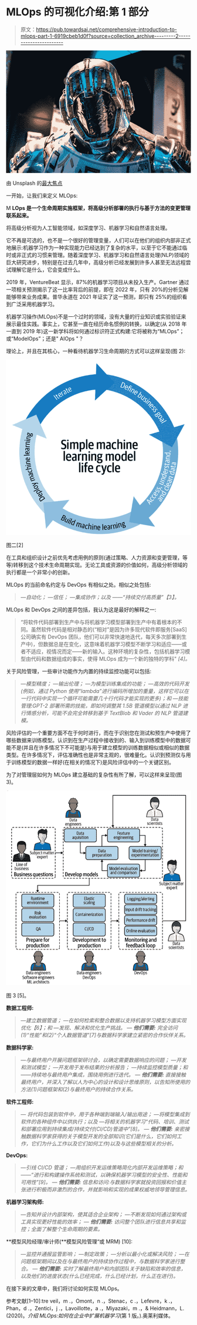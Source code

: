 # MLOps 的可视化介绍:第 1 部分

> 原文：<https://pub.towardsai.net/comprehensive-introduction-to-mlops-part-1-6919cbeb1d0f?source=collection_archive---------2----------------------->

![](img/ae78b818dc00f9f49f76ef6895ac45de.png)

由 Unsplash 的[最大焦点](https://unsplash.com/@maximalfocus)

一开始，让我们来定义 MLOps:

M **LOps 是一个生命周期实施框架，将高级分析部署的执行与基于方法的变更管理联系起来。**

将高级分析视为人工智能领域，如深度学习、机器学习和自然语言处理。

它不再是可选的，也不是一个很好的管理变量，人们可以在他们的组织内部非正式地展示:机器学习作为一种实现能力已经达到了复杂的水平，以至于它不能通过临时或非正式的习惯来管理。随着深度学习、机器学习和自然语言处理(NLP)领域的巨大研究进步，特别是在过去几年中，高级分析已经发展到许多人甚至无法远程尝试理解它是什么，它会变成什么。

2019 年，VentureBeat 显示，87%的机器学习项目从未投入生产。Gartner 通过一项相关预测揭示了这一比率背后的前提，即在 2022 年，只有 20%的分析见解能够带来业务成果。普华永道在 2021 年证实了这一预测，即只有 25%的组织看到广泛采用机器学习。

机器学习操作(MLOps)不是一个过时的领域，没有大量的行业知识或实验验证来展示最佳实践。事实上，它甚至一直在经历命名惯例的转换，以确定(从 2018 年一直到 2019 年)这一新学科将如何通过标识符正式构建:它将被称为“MLOps”；或“ModelOps”；还是" AIOps "？

理论上，并且在其核心，一种看待机器学习生命周期的方式可以这样呈现(图 2):

![](img/5c8ea16d2dfb08682db5ba9c6e554d19.png)

图二[2]

在工具和组织设计之前优先考虑用例的原则(通过策略、人力资源和变更管理，等等)转移到这个技术生命周期实现。无论工具或资源的价值如何，高级分析领域的执行都是一个非常小的创新。

MLOps 的当前命名约定与 DevOps 有相似之处。相似之处包括:

> *—自动化；
> —信任；
> —集成协作；以及
> ——“持续交付高质量”【3】。*

MLOps 和 DevOps 之间的差异包括，我认为这是最好的解释之一:

> “将软件代码部署到生产中与将机器学习模型部署到生产中有着根本的不同。虽然软件代码是相对静态的(“相对”是因为许多现代软件即服务[SaaS]公司确实有 DevOps 团队，他们可以非常快速地迭代，每天多次部署到生产中)，但数据总是在变化，这意味着机器学习模型不断学习和适应——或者不适应，视情况而定——新的输入。这种环境的复杂性，包括机器学习模型由代码和数据组成的事实，使得 MLOps 成为一个新的独特的学科" *[4]。*

关于风险管理，一些审计功能作为内置的持续监控功能可以包括:

> *—模型精度；
> —输出伦理；
> —为模型训练集成的功能；
> —高效的代码开发(例如，通过 Python 使用“lambda”进行编码所增加的重量，这样它可以在一行代码中实现一个循环可能需要几十行代码才能实现的更多)；和
> —技能管理:GPT-2 部署所需的技能，即如何调整其 1.5B 管道模型以通过 NLP 进行情感分析，可能不会完全转移到基于 TextBlob 和 Vader 的 NLP 管道建模。*

风险评估的一个重要方面不在于何时进行，而在于识别您在测试和预生产中使用了哪些数据来训练模型。认识到在生产过程中接收到的、输入到训练模型中的数据可能不是(并且在许多情况下不可能是)与用于建立模型的训练数据相似或相似的数据类型。在许多情况下，评估准确性也是非常主观的，很难量化。认识到预测仅与用于训练模型的数据一样好(在相关的情况下)是风险评估中的一个关键区别。

为了对管理层如何为 MLOps 建立基础的复杂性有所了解，可以这样来呈现(图 3)。

![](img/bad0c9c83b8f2e3df93d98faf404f270.png)

图 3 [5]。

**数据工程师:**

> *—建立数据管道；
> —在如何检索和整合数据以支持机器学习模型方面实现优化【6】；和
> —发现、解决和优化生产挑战。
> —* ***他们需要:*** *完全访问(1)“性能”和(2)“个人数据管道”[7]与数据科学家建立紧密的合作伙伴关系。*

**数据科学家:**

> *—与最终用户开展问题框架研讨会，以确定需要数据响应的问题；
> —开发和测试模型；
> —开发用于发布结果的分析报告；
> —持续监控模型质量；和
> ——持续地与最终用户集成，围绕用例进行迭代。
> —* ***他们需要:*** *直接接触最终用户，并深入了解以人为中心的设计和设计思维原则，以告知所使用的方法(1)问题框架和(2)与最终用户的持续合作关系。*

**软件工程师:**

> — *将代码包装到软件中，用于各种端到端输入/输出用途；
> —将模型集成到软件的各种组件中以供执行；以及
> —将相关的机器学习“代码、培训、测试和部署应用到持续集成/持续交付(CI/CD)管道中”[8]。
> —* ***他们需要:*** *亲密接触数据科学家获得的关于模型开发的全部知识(它们是什么，它们如何工作，它们为什么工作以及它们如何工作)以及与这些模型相关的分析。*

**DevOps:**

> *—引线 CI/CD 管道；
> —用组织开发运维策略简化内部开发运维策略；和
> ——“进行和构建操作系统和测试，以确保机器学习模型的安全性、性能和可用性”[9]。
> —* ***他们需要:*** *信息和访问:与数据科学家就投资回报和价值主张进行积极而非激烈的合作，并就影响和实现的成果权威地领导管理信息。*

**机器学习架构师:**

> *—告知并设计内部架构，使其适合企业架构；
> —不断发现如何通过架构或工具实现更好性能的效率；
> —* ***他们需要:*** *访问整个团队进行信息共享和监控；全面了解整个生命周期的要素。*

**模型风险经理/审计师(**模型风险管理“或 MRM) [10]:

> *—监控并通报监管影响；
> —制定政策；
> —分析以最小化或解决风险；
> —在问题框架期间以及在与最终用户的持续协作过程中，与数据科学家进行整合。
> —* ***他们需要:*** *实时了解最终用户和内部团队关于缺陷和效率的信息，以及他们的进度状态(什么已经完成，什么已经计划，什么正在进行)。*

在接下来的文章中，我们将讨论如何实现 MLOps。

参考文献[1–10]:tre veil，m .，Omont，n .，Stenac，c .，Lefevre，k .，Phan，d .，Zentici，j .，Lavoillotte，a .，Miyazaki，m .，& Heidmann，L. (2020)。*介绍 MLOps:如何在企业中扩展机器学习*(第 1 版。).奥莱利媒体。
